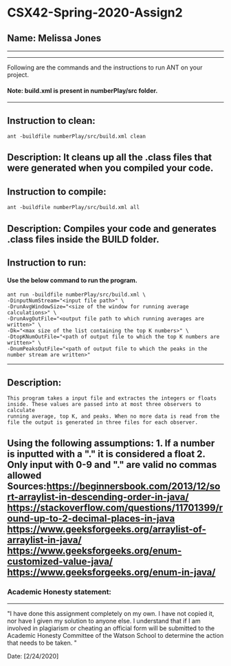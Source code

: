 # CSX42-Spring-2020-Assign2
## Name: Melissa Jones
-----------------------------------------------------------------------
-----------------------------------------------------------------------
Following are the commands and the instructions to run ANT on your project.
#### Note: build.xml is present in numberPlay/src folder.
-----------------------------------------------------------------------
## Instruction to clean:
```commandline
ant -buildfile numberPlay/src/build.xml clean
```
Description: It cleans up all the .class files that were generated when you
compiled your code.
-----------------------------------------------------------------------
## Instruction to compile:
```commandline
ant -buildfile numberPlay/src/build.xml all
```
Description: Compiles your code and generates .class files inside the BUILD folder.
-----------------------------------------------------------------------
## Instruction to run:
#### Use the below command to run the program.
```commandline
ant run -buildfile numberPlay/src/build.xml \
-DinputNumStream="<input file path>" \
-DrunAvgWindowSize="<size of the window for running average calculations>" \
-DrunAvgOutFile="<output file path to which running averages are written>" \
-Dk="<max size of the list containing the top K numbers>" \
-DtopKNumOutFile="<path of output file to which the top K numbers are written>" \
-DnumPeaksOutFile="<path of output file to which the peaks in the number stream are written>"
```
-----------------------------------------------------------------------
## Description:
	This program takes a input file and extractes the integers or floats
	inside. These values are passed into at most three observers to calculate
	running average, top K, and peaks. When no more data is read from the
	file the output is generated in three files for each observer.
Using the following assumptions:
	1. If a number is inputted with a "." it is considered a float
	2. Only input with 0-9 and "." are valid no commas allowed
Sources:https://beginnersbook.com/2013/12/sort-arraylist-in-descending-order-in-java/
		https://stackoverflow.com/questions/11701399/round-up-to-2-decimal-places-in-java
		https://www.geeksforgeeks.org/arraylist-of-arraylist-in-java/
		https://www.geeksforgeeks.org/enum-customized-value-java/
		https://www.geeksforgeeks.org/enum-in-java/
-----------------------------------------------------------------------
### Academic Honesty statement:
-----------------------------------------------------------------------
"I have done this assignment completely on my own. I have not copied
it, nor have I given my solution to anyone else. I understand that if
I am involved in plagiarism or cheating an official form will be
submitted to the Academic Honesty Committee of the Watson School to
determine the action that needs to be taken. "

Date: [2/24/2020]
